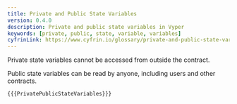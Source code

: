 ```yaml
---
title: Private and Public State Variables
version: 0.4.0
description: Private and public state variables in Vyper
keywords: [private, public, state, variable, variables]
cyfrinLink: https://www.cyfrin.io/glossary/private-and-public-state-variables-vyper-code-example
---
```


Private state variables cannot be accessed from outside the contract.

Public state variables can be read by anyone, including users and other contracts.

```vyper
{{{PrivatePublicStateVariables}}}
```
